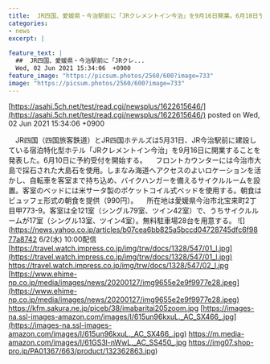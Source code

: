 ```yaml
---
title:  JR四国、愛媛県・今治駅前に「JRクレメントイン今治」を9月16日開業。6月10日予約スタート  
categories:
- news
excerpt: |
  
feature_text: |
  ##  JR四国、愛媛県・今治駅前に「JRクレ...
  Wed, 02 Jun 2021 15:34:06  +0900
feature_image: "https://picsum.photos/2560/600?image=733"
image: "https://picsum.photos/2560/600?image=733"
---
```


[https://asahi.5ch.net/test/read.cgi/newsplus/1622615646/](https://asahi.5ch.net/test/read.cgi/newsplus/1622615646/)
posted on Wed, 02 Jun 2021 15:34:06  +0900

<!--more-->

　JR四国（四国旅客鉄道）とJR四国ホテルズは5月31日、JR今治駅前に建設している宿泊特化型ホテル「JRクレメントイン今治」を9月16日に開業することを発表した。6月10日に予約受付を開始する。 　フロントカウンターには今治市大島で採石された大島石を使用。しまなみ海道へアクセスのよいロケーションを活かし、自転車を客室まで持ち込め、バイクハンガーを備えるサイクルルームを設置。客室のベッドには米サータ製のポケットコイル式ベッドを使用する。朝食はビュッフェ形式の朝食を提供（990円）。 　所在地は愛媛県今治市北宝来町2丁目甲773-9。客室は全121室（シングル79室、ツイン42室）で、うちサイクルルームが17室（シングル13室、ツイン4室）。無料駐車場28台を用意する。 ![](https://news.yahoo.co.jp/articles/b07cea6bb825a5bccd04728745dfc6f9877a8742 6/2(水) 10:00配信 [https://travel.watch.impress.co.jp/img/trw/docs/1328/547/01_l.jpg](https://travel.watch.impress.co.jp/img/trw/docs/1328/547/01_l.jpg) https://travel.watch.impress.co.jp/img/trw/docs/1328/547/02_l.jpg [https://www.ehime-np.co.jp/media/images/news/20200127/img9655e2e9f9977e28.jpeg](https://www.ehime-np.co.jp/media/images/news/20200127/img9655e2e9f9977e28.jpeg) https://kfm.sakura.ne.jp/piceb/38/imabaritai205zoom.jpg [https://images-na.ssl-images-amazon.com/images/I/615un96kxuL._AC_SX466_.jpg](https://images-na.ssl-images-amazon.com/images/I/615un96kxuL._AC_SX466_.jpg) https://m.media-amazon.com/images/I/61GS3l-nWwL._AC_SS450_.jpg https://img07.shop-pro.jp/PA01367/663/product/132362863.jpg)
